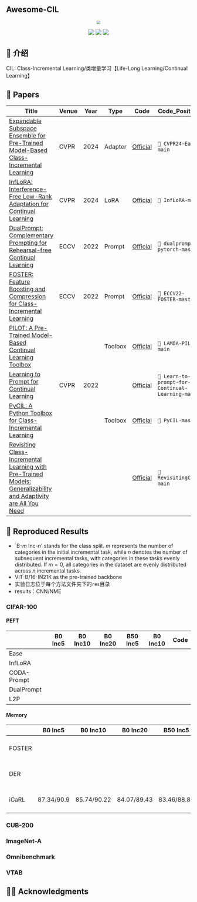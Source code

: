 ## Awesome-CIL

<div align=center><img src="https://markdownimg-hw.oss-cn-beijing.aliyuncs.com/logo.png" style="zoom: 60%;" /></div>
<p></p>
<div align=center><img src="https://visitor-badge.laobi.icu/badge?page_id=Geeks-Z.Class-Incremental-Learning&left_color=green&right_color=red" /> <img src="https://img.shields.io/github/last-commit/Geeks-Z/Class-Incremental-Learning" /> <img src="https://img.shields.io/github/license/Geeks-Z/Class-Incremental-Learning" /></div>

## 🎉 介绍

CIL: Class-Incremental Learning/类增量学习【Life-Long Learning/Continual Learning】

## 🌟 Papers

| Title                                                        | Venue | Year | Type    | Code                                                    | Code_Position                                   |
| ------------------------------------------------------------ | ----- | ---- | ------- | ------------------------------------------------------- | ----------------------------------------------- |
| [Expandable Subspace Ensemble for Pre-Trained Model-Based Class-Incremental Learning](http://arxiv.org/abs/2403.12030) | CVPR  | 2024 | Adapter | [Official](https://github.com/sun-hailong/CVPR24-Ease)  | `📁 CVPR24-Ease-main `                           |
| [InfLoRA: Interference-Free Low-Rank Adaptation for Continual Learning](http://arxiv.org/abs/2404.00228) | CVPR  | 2024 | LoRA    | [Official](https://github.com/liangyanshuo/InfLoRA)     | `📁 InfLoRA-main`                                |
| [DualPrompt: Complementary Prompting for Rehearsal-free Continual Learning](https://arxiv.org/abs/2204.04799) | ECCV  | 2022 | Prompt  | [Official](https://github.com/google-research/l2p)      | `📁 dualprompt-pytorch-master`                   |
| [FOSTER: Feature Boosting and Compression for Class-Incremental Learning](https://arxiv.org/abs/2204.04662) | ECCV  | 2022 | Prompt  | [Official](https://github.com/G-U-N/ECCV22-FOSTER)      | `📁 ECCV22-FOSTER-master`                        |
| [PILOT: A Pre-Trained Model-Based Continual Learning Toolbox](https://arxiv.org/abs/2309.07117) |       |      | Toolbox | [Official](https://github.com/sun-hailong/LAMDA-PILOT)  | `📁 LAMDA-PILOT-main`                            |
| [Learning to Prompt for Continual Learning](https://arxiv.org/abs/2112.08654) | CVPR  | 2022 |         | [Official](https://github.com/google-research/l2p)      | `📁 Learn-to-prompt-for-Continual-Learning-main` |
| [PyCIL: A Python Toolbox for Class-Incremental Learning](https://arxiv.org/abs/2112.12533) |       |      | Toolbox | [Official](https://github.com/G-U-N/PyCIL)              | `📁 PyCIL-master`                                |
| [Revisiting Class-Incremental Learning with Pre-Trained Models: Generalizability and Adaptivity are All You Need](https://arxiv.org/pdf/2303.07338) |       |      |         | [Official](https://github.com/zhoudw-zdw/RevisitingCIL) | `📁 RevisitingCIL-main`                          |

## 📝 Reproduced Results

- `B-$m$ Inc-$n$' stands for the class split. $m$ represents the number of categories in the initial incremental task, while $n$ denotes the number of subsequent incremental tasks, with categories in these tasks evenly distributed. If $m = 0$, all categories in the dataset are evenly distributed across $n$ incremental tasks.
- ViT-B/16-IN21K as the pre-trained backbone
- 实验日志位于每个方法文件夹下的`res`目录
- results：CNN/NME

### CIFAR-100

#### PEFT

|             | B0 Inc5 | B0 Inc10 | B0 Inc20 | B50 Inc5 | B0 Inc10 | Code |
| ----------- | ------- | -------- | -------- | -------- | -------- | ---- |
| Ease        |         |          |          |          |          |      |
| InfLoRA     |         |          |          |          |          |      |
| CODA-Prompt |         |          |          |          |          |      |
| DualPrompt  |         |          |          |          |          |      |
| L2P         |         |          |          |          |          |      |

#### Memory

|        | B0 Inc5    | B0 Inc10    | B0 Inc20    | B50 Inc5    | B0 Inc10    | Code                 |
| ------ | ---------- | ----------- | ----------- | ----------- | ----------- | -------------------- |
| FOSTER |            |             |             |             |             | `📁 LAMDA-PILOT-main` |
| DER    |            |             |             |             |             | `📁 LAMDA-PILOT-main` |
| iCaRL  | 87.34/90.9 | 85.74/90.22 | 84.07/89.43 | 83.46/88.83 | 80.67/87.06 | `📁 LAMDA-PILOT-main` |

### CUB-200

### ImageNet-A

### Omnibenchmark

### VTAB





## 👨‍🏫 Acknowledgments
